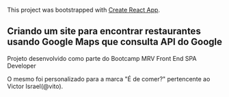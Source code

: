 This project was bootstrapped with [Create React App](https://github.com/facebook/create-react-app).

## Criando um site para encontrar restaurantes usando Google Maps que consulta API do Google

Projeto desenvolvido como parte do Bootcamp MRV Front End SPA Developer

O mesmo foi personalizado para a marca "É de comer?" pertencente ao Victor Israel(@vito).

